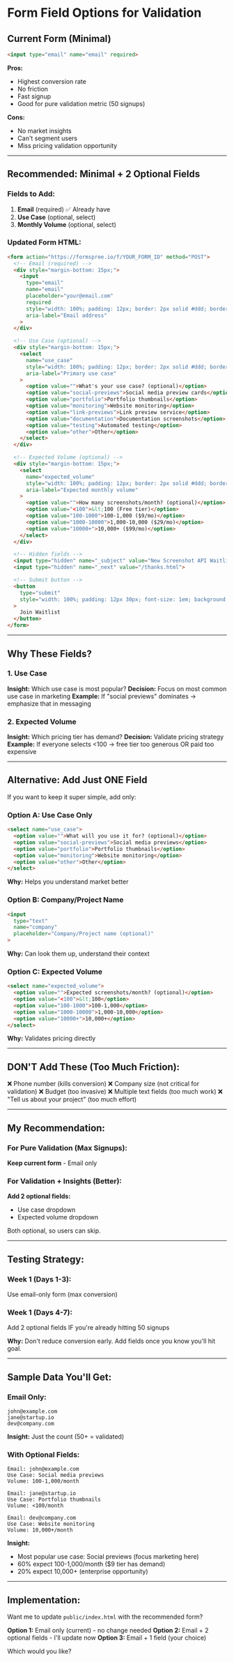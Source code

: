 # Form Field Options for Validation

## Current Form (Minimal)
```html
<input type="email" name="email" required>
```

**Pros:**
- Highest conversion rate
- No friction
- Fast signup
- Good for pure validation metric (50 signups)

**Cons:**
- No market insights
- Can't segment users
- Miss pricing validation opportunity

---

## Recommended: Minimal + 2 Optional Fields

### Fields to Add:

1. **Email** (required) ✅ Already have
2. **Use Case** (optional, select)
3. **Monthly Volume** (optional, select)

### Updated Form HTML:

```html
<form action="https://formspree.io/f/YOUR_FORM_ID" method="POST">
  <!-- Email (required) -->
  <div style="margin-bottom: 15px;">
    <input
      type="email"
      name="email"
      placeholder="your@email.com"
      required
      style="width: 100%; padding: 12px; border: 2px solid #ddd; border-radius: 5px;"
      aria-label="Email address"
    >
  </div>

  <!-- Use Case (optional) -->
  <div style="margin-bottom: 15px;">
    <select
      name="use_case"
      style="width: 100%; padding: 12px; border: 2px solid #ddd; border-radius: 5px; background: white;"
      aria-label="Primary use case"
    >
      <option value="">What's your use case? (optional)</option>
      <option value="social-previews">Social media preview cards</option>
      <option value="portfolio">Portfolio thumbnails</option>
      <option value="monitoring">Website monitoring</option>
      <option value="link-previews">Link preview service</option>
      <option value="documentation">Documentation screenshots</option>
      <option value="testing">Automated testing</option>
      <option value="other">Other</option>
    </select>
  </div>

  <!-- Expected Volume (optional) -->
  <div style="margin-bottom: 15px;">
    <select
      name="expected_volume"
      style="width: 100%; padding: 12px; border: 2px solid #ddd; border-radius: 5px; background: white;"
      aria-label="Expected monthly volume"
    >
      <option value="">How many screenshots/month? (optional)</option>
      <option value="<100">&lt;100 (Free tier)</option>
      <option value="100-1000">100-1,000 ($9/mo)</option>
      <option value="1000-10000">1,000-10,000 ($29/mo)</option>
      <option value="10000+">10,000+ ($99/mo)</option>
    </select>
  </div>

  <!-- Hidden fields -->
  <input type="hidden" name="_subject" value="New Screenshot API Waitlist Signup">
  <input type="hidden" name="_next" value="/thanks.html">

  <!-- Submit button -->
  <button
    type="submit"
    style="width: 100%; padding: 12px 30px; font-size: 1em; background: #0066cc; color: white; border: none; border-radius: 5px; cursor: pointer; font-weight: bold;"
  >
    Join Waitlist
  </button>
</form>
```

---

## Why These Fields?

### 1. Use Case
**Insight:** Which use case is most popular?
**Decision:** Focus on most common use case in marketing
**Example:** If "social previews" dominates → emphasize that in messaging

### 2. Expected Volume
**Insight:** Which pricing tier has demand?
**Decision:** Validate pricing strategy
**Example:** If everyone selects <100 → free tier too generous OR paid too expensive

---

## Alternative: Add Just ONE Field

If you want to keep it super simple, add only:

### Option A: Use Case Only
```html
<select name="use_case">
  <option value="">What will you use it for? (optional)</option>
  <option value="social-previews">Social media previews</option>
  <option value="portfolio">Portfolio thumbnails</option>
  <option value="monitoring">Website monitoring</option>
  <option value="other">Other</option>
</select>
```

**Why:** Helps you understand market better

### Option B: Company/Project Name
```html
<input
  type="text"
  name="company"
  placeholder="Company/Project name (optional)"
>
```

**Why:** Can look them up, understand their context

### Option C: Expected Volume
```html
<select name="expected_volume">
  <option value="">Expected screenshots/month? (optional)</option>
  <option value="<100">&lt;100</option>
  <option value="100-1000">100-1,000</option>
  <option value="1000-10000">1,000-10,000</option>
  <option value="10000+">10,000+</option>
</select>
```

**Why:** Validates pricing directly

---

## DON'T Add These (Too Much Friction):

❌ Phone number (kills conversion)
❌ Company size (not critical for validation)
❌ Budget (too invasive)
❌ Multiple text fields (too much work)
❌ "Tell us about your project" (too much effort)

---

## My Recommendation:

### For Pure Validation (Max Signups):
**Keep current form** - Email only

### For Validation + Insights (Better):
**Add 2 optional fields:**
- Use case dropdown
- Expected volume dropdown

Both optional, so users can skip.

---

## Testing Strategy:

### Week 1 (Days 1-3):
Use email-only form (max conversion)

### Week 1 (Days 4-7):
Add 2 optional fields IF you're already hitting 50 signups

**Why:** Don't reduce conversion early. Add fields once you know you'll hit goal.

---

## Sample Data You'll Get:

### Email Only:
```
john@example.com
jane@startup.io
dev@company.com
```

**Insight:** Just the count (50+ = validated)

### With Optional Fields:
```
Email: john@example.com
Use Case: Social media previews
Volume: 100-1,000/month

Email: jane@startup.io
Use Case: Portfolio thumbnails
Volume: <100/month

Email: dev@company.com
Use Case: Website monitoring
Volume: 10,000+/month
```

**Insight:**
- Most popular use case: Social previews (focus marketing here)
- 60% expect 100-1,000/month ($9 tier has demand)
- 20% expect 10,000+ (enterprise opportunity)

---

## Implementation:

Want me to update `public/index.html` with the recommended form?

**Option 1:** Email only (current) - no change needed
**Option 2:** Email + 2 optional fields - I'll update now
**Option 3:** Email + 1 field (your choice)

Which would you like?

